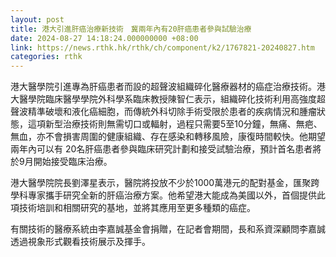 ```yaml
---
layout: post
title: 港大引進肝癌治療新技術　冀兩年內有20肝癌患者參與試驗治療
date: 2024-08-27 14:18:24.000000000 +08:00
link: https://news.rthk.hk/rthk/ch/component/k2/1767821-20240827.htm
categories: rthk
---
```


港大醫學院引進專為肝癌患者而設的超聲波組織碎化醫療器材的癌症治療技術。港大醫學院臨床醫學學院外科學系臨床教授陳智仁表示，組織碎化技術利用高強度超聲波精準破壞和液化癌細胞，而傳統外科切除手術受限於患者的疾病情況和腫瘤狀態，這項新型治療技術則無需切口或輻射，過程只需要5至10分鐘，無痛、無疤、無血，亦不會損害周圍的健康組織、存在感染和轉移風險，康復時間較快。他期望兩年內可以有 20名肝癌患者參與臨床研究計劃和接受試驗治療，預計首名患者將於9月開始接受臨床治療。

港大醫學院院長劉澤星表示，醫院將投放不少於1000萬港元的配對基金，匯聚跨學科專家攜手研究全新的肝癌治療方案。他希望港大能成為美國以外，首個提供此項技術培訓和相關研究的基地，並將其應用至更多種類的癌症。

有關技術的醫療系統由李嘉誠基金會捐贈，在記者會期間，長和系資深顧問李嘉誠透過視象形式觀看技術展示及揮手。
